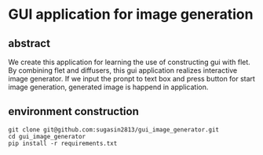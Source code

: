 # GUI application for image generation
## abstract
We create this application for learning the use of constructing gui with flet.
By combining flet and diffusers, this gui application realizes interactive image generator.
If we input the pronpt to text box and press button for start image generation, generated image is happend in application.

## environment construction
```
git clone git@github.com:sugasin2813/gui_image_generator.git
cd gui_image_generator
pip install -r requirements.txt
```
